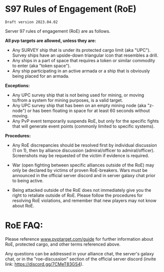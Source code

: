 # S97 Rules of Engagement (RoE)

    Draft version 2023.04.02
Server 97 rules of engagement (RoE) are as follows.

**All pvp targets are allowed, unless they are:**
 - Any SURVEY ship that is under its protected cargo limit (aka "UPC"). Survey ships have an upside-down triangular icon that resembles a drill. 
 - Any ships in a part of space that requires a token or similar commodity to enter (aka "token space").
 - Any ship participating in an active armada or a ship that is obviously being placed for an armada.

**Exceptions:**
- Any UPC survey ship that is not being used for mining, or moving to/from a system for mining purposes, is a valid target.
- Any UPC survey ship that has been on an empty mining node (aka "z-node") or has been floating in space for at least 60 seconds without moving.
- Any PvP event temporarily suspends RoE, but only for the specific fights that will generate event points (commonly limited to specific systems). 

**Procedures:**
- Any RoE discrepancies should be resolved first by individual discussion (1 on 1), then by alliance discussion (admiral/officer to admiral/officer). Screenshots may be requested of the victim if evidence is required. 

- War (open fighting between specific alliances outside of the RoE) may only be declared by victims of proven RoE-breakers. Wars must be announced in the official server discord and in server galaxy chat prior to being active.

- Being attacked outside of the RoE does not immediately give you the right to retaliate outside of RoE. Please follow the procedures for resolving RoE violations, and remember that new players may not know about RoE.

# **RoE FAQ:**
Please reference www.pvptarget.com/guide for further information about RoE, protected cargo, and other terms referenced above. 

Any questions can be addressed in your alliance chat, the server's galaxy chat, or in the "roe-discussion" section of the official server discord (invite link: https://discord.gg/7CMeT83GS4).


